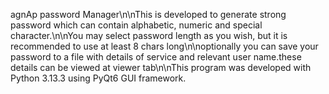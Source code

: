 agnAp password Manager\n\nThis is developed to generate strong password which can contain alphabetic, numeric and special character.\n\nYou may select password length as you wish, but it is recommended to use at least 8 chars long\n\noptionally you can save your password to a file with details of service and relevant user name.these details can be viewed at viewer tab\n\nThis program was developed with Python 3.13.3 using PyQt6 GUI framework.

